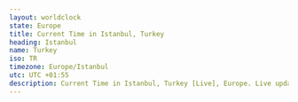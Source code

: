 ```yaml
---
layout: worldclock
state: Europe
title: Current Time in Istanbul, Turkey
heading: Istanbul
name: Turkey
iso: TR
timezone: Europe/Istanbul
utc: UTC +01:55
description: Current Time in Istanbul, Turkey [Live], Europe. Live update now time in Istanbul, timezone Europe/Istanbul, UTC +01:55, Country ISO code & Current Local Time.
---
```


